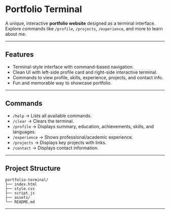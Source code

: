# Portfolio Terminal

A unique, interactive **portfolio website** designed as a terminal interface.  
Explore commands like `/profile`, `/projects`, `/experience`, and more to learn about me.

---

## Features
- Terminal-style interface with command-based navigation.
- Clean UI with left-side profile card and right-side interactive terminal.
- Commands to view profile, skills, experience, projects, and contact info.
- Fun and memorable way to showcase portfolio.

---

## Commands
- `/help` → Lists all available commands.
- `/clear` → Clears the terminal.
- `/profile` → Displays summary, education, achievements, skills, and languages.
- `/experience` → Shows professional/academic experience.
- `/projects` → Displays key projects with links.
- `/contact` → Displays contact information.

---

## Project Structure
```
portfolio-terminal/
├── index.html
├── style.css
├── script.js
├── assets/
└── README.md
```


---
